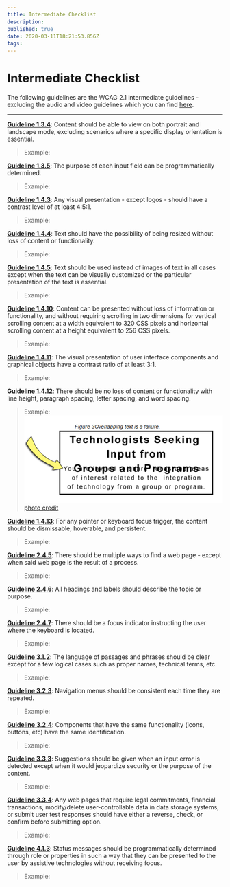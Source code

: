 ```yaml
---
title: Intermediate Checklist
description: 
published: true
date: 2020-03-11T18:21:53.856Z
tags: 
---
```


# Intermediate Checklist
The following guidelines are the WCAG 2.1 intermediate guidelines - excluding the audio and video guidelines which you can find [here](http://172.31.2.178/en/accessibility/Audio&Video).

---

**[Guideline 1.3.4](https://www.w3.org/WAI/WCAG21/quickref/?currentsidebar=%23col_overview&showtechniques=222#orientation)**: Content should be able to view on both portrait and landscape mode, excluding scenarios where a specific display orientation is essential.
> Example:

**[Guideline 1.3.5](https://www.w3.org/WAI/WCAG21/quickref/?currentsidebar=%23col_overview&showtechniques=222#identify-input-purpose)**: The purpose of each input field can be programmatically determined.
> Example:

**[Guideline 1.4.3](https://www.w3.org/WAI/WCAG21/quickref/?currentsidebar=%23col_overview&showtechniques=222#contrast-minimum)**: Any visual presentation - except logos - should have a contrast level of at least 4:5:1.
> Example:

**[Guideline 1.4.4](https://www.w3.org/WAI/WCAG21/quickref/?currentsidebar=%23col_overview&showtechniques=222#resize-text)**: Text should have the possibility of being resized without loss of content or functionality.
> Example:

**[Guideline 1.4.5](https://www.w3.org/WAI/WCAG21/quickref/?currentsidebar=%23col_overview&showtechniques=222#images-of-text)**: Text should be used instead of images of text in all cases except when the text can be visually customized or the particular presentation of the text is essential.
> Example:

**[Guideline 1.4.10](https://www.w3.org/WAI/WCAG21/quickref/?currentsidebar=%23col_overview&showtechniques=222#reflow)**: Content can be presented without loss of information or functionality, and without requiring scrolling in two dimensions for vertical scrolling content at a width equivalent to 320 CSS pixels and horizontal scrolling content at a height equivalent to 256 CSS pixels.
> Example:

**[Guideline 1.4.11](https://www.w3.org/WAI/WCAG21/quickref/?currentsidebar=%23col_overview&showtechniques=222#non-text-contrast)**: The visual presentation of user interface components and graphical objects have a contrast ratio of at least 3:1.
> Example:

**[Guideline 1.4.12](https://www.w3.org/WAI/WCAG21/quickref/?currentsidebar=%23col_overview&showtechniques=222#text-spacing)**: There should be no loss of content or functionality with line height, paragraph spacing, letter spacing, and word spacing.
> Example: 
![overlapping_text_(2).png](/overlapping_text_(2).png)  
[photo credit](https://www.w3.org/WAI/WCAG21/Understanding/text-spacing.html)

**[Guideline 1.4.13](https://www.w3.org/WAI/WCAG21/quickref/?currentsidebar=%23col_overview&showtechniques=222#content-on-hover-or-focus)**: For any pointer or keyboard focus trigger, the content should be dismissable, hoverable, and persistent.
> Example:

**[Guideline 2.4.5](https://www.w3.org/WAI/WCAG21/quickref/?currentsidebar=%23col_overview&showtechniques=222#multiple-ways)**: There should be multiple ways to find a web page - except when said web page is the result of a process.
> Example:

**[Guideline 2.4.6](https://www.w3.org/WAI/WCAG21/quickref/?currentsidebar=%23col_overview&showtechniques=222#headings-and-labels)**: All headings and labels should describe the topic or purpose.
> Example:

**[Guideline 2.4.7](https://www.w3.org/WAI/WCAG21/quickref/?currentsidebar=%23col_overview&showtechniques=222#focus-visible)**: There should be a focus indicator instructing the user where the keyboard is located.
> Example:

**[Guideline 3.1.2](https://www.w3.org/WAI/WCAG21/quickref/?currentsidebar=%23col_overview&showtechniques=222#language-of-parts)**: The language of passages and phrases should be clear except for a few logical cases such as proper names, technical terms, etc.
> Example:

**[Guideline 3.2.3](https://www.w3.org/WAI/WCAG21/quickref/?currentsidebar=%23col_overview&showtechniques=222#consistent-navigation)**: Navigation menus should be consistent each time they are repeated.
> Example:

**[Guideline 3.2.4](https://www.w3.org/WAI/WCAG21/quickref/?currentsidebar=%23col_overview&showtechniques=222#consistent-identification)**: Components that have the same functionality (icons, buttons, etc) have the same identification.
> Example:

**[Guideline 3.3.3](https://www.w3.org/WAI/WCAG21/quickref/?currentsidebar=%23col_overview&showtechniques=222#error-suggestion)**: Suggestions should be given when an input error is detected except when it would jeopardize security or the purpose of the content.
> Example:

**[Guideline 3.3.4](https://www.w3.org/WAI/WCAG21/quickref/?currentsidebar=%23col_overview&showtechniques=222#error-prevention-legal-financial-data)**: Any web pages that require legal commitments, financial transactions, modify/delete user-controllable data in data storage systems, or submit user test responses should have either a reverse, check, or confirm before submitting option.
> Example:

**[Guideline 4.1.3](https://www.w3.org/WAI/WCAG21/quickref/?currentsidebar=%23col_overview&showtechniques=222#status-messages)**: Status messages should be programmatically determined through role or properties in such a way that they can be presented to the user by assistive technologies without receiving focus.
> Example: